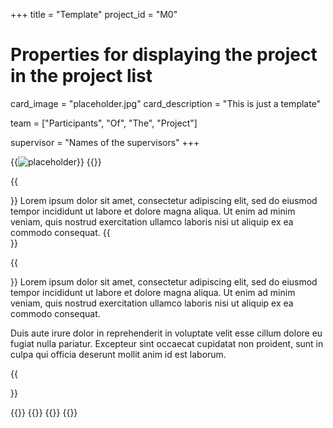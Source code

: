 +++
title = "Template"
project_id = "M0"

# Properties for displaying the project in the project list
card_image = "placeholder.jpg"
card_description = "This is just a template"


team = ["Participants", "Of", "The", "Project"]

supervisor = "Names of the supervisors"
+++


{{<image src="placeholder.jpg" alt="placeholder" >}}
{{<mediathek id="cfcbe4ac5dd604a2f49db68dc9c3fb26" title="Our video">}}


{{<section title="Our Goal">}}
Lorem ipsum dolor sit amet, consectetur adipiscing elit, sed do eiusmod tempor incididunt ut labore et dolore magna aliqua. Ut enim ad minim veniam, quis nostrud exercitation ullamco laboris nisi ut aliquip ex ea commodo consequat. 
{{</section>}}

{{<section title="The Team">}}
Lorem ipsum dolor sit amet, consectetur adipiscing elit, sed do eiusmod tempor incididunt ut labore et dolore magna aliqua. Ut enim ad minim veniam, quis nostrud exercitation ullamco laboris nisi ut aliquip ex ea commodo consequat. 

Duis aute irure dolor in reprehenderit in voluptate velit esse cillum dolore eu fugiat nulla pariatur. Excepteur sint occaecat cupidatat non proident, sunt in culpa qui officia deserunt mollit anim id est laborum.


{{</section >}}

{{<gallery>}}
{{<team-member image="10755.png" name="teammember">}}
{{<team-member image="10755.png" name="teammember">}}
{{</gallery>}}
